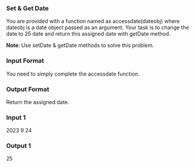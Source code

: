 ### Set & Get Date

You are provided with a function named as accessdate(dateobj) where dateobj is a date object passed as an argument. Your task is to change the date to 25 date and return this assigned date with getDate method.

**Note**: Use setDate & getDate methods to solve this problem.

### Input Format
You need to simply complete the accessdate function.

### Output Format
Return the assigned date.
### Input 1
2023
9
24

### Output 1
25